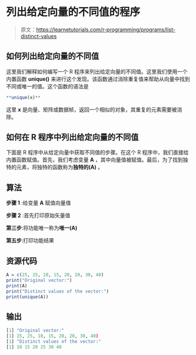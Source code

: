 # 列出给定向量的不同值的程序

> 原文：<https://learnetutorials.com/r-programming/programs/list-distinct-values>

## 如何列出给定向量的不同值

这里我们解释如何编写一个 R 程序来列出给定向量的不同值。这里我们使用一个内置函数 **unique()** 来进行这个发现。该函数通过消除重复值来帮助从向量中找到不同或唯一的值。这个函数的语法是

```r
**unique(x)** 

```

这里 **x** 是向量、矩阵或数据帧，返回一个相似的对象，其重复的元素需要被消除。

## 如何在 R 程序中列出给定向量的不同值

下面是 R 程序中从给定向量中获取不同值的步骤。在这个 R 程序中，我们直接给内置函数赋值。首先，我们考虑变量 **A** ，其中向量值被赋值。最后，为了找到独特的元素，将独特的函数称为**独特的(A)** 。

## 算法

**步骤 1** :给变量 **A** 赋值向量值

**步骤 2** :首先打印原始矢量值

**第三步**:将功能唯一称为**唯一(A)**

**第五步**:打印功能结果

## 资源代码

```r
A = c(25, 25, 10, 15, 20, 20, 30, 40)
print("Original vector:")
print(A)
print("Distinct values of the vector:")
print(unique(A))

```

## 输出

```r
[1] "Original vector:"
[1] 25, 25, 10, 15, 20, 20, 30, 40)
[1] "Distinct values of the vector:"
[1] 10 15 20 25 30 40 
```